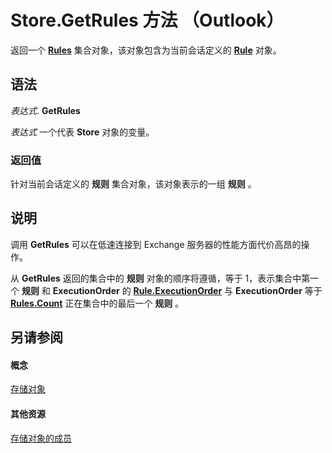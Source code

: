 
# Store.GetRules 方法 （Outlook）

返回一个  **[Rules](dd41b4de-bf5f-5532-46c9-394a5d078bec.md)** 集合对象，该对象包含为当前会话定义的 **[Rule](ea2ddbcc-fd65-a636-c6da-79950033f385.md)** 对象。


## 语法

 _表达式_. **GetRules**

 _表达式_ 一个代表 **Store** 对象的变量。


### 返回值

针对当前会话定义的 **规则** 集合对象，该对象表示的一组 **规则** 。


## 说明

调用 **GetRules** 可以在低速连接到 Exchange 服务器的性能方面代价高昂的操作。

从 **GetRules** 返回的集合中的 **规则** 对象的顺序将遵循，等于 1，表示集合中第一个 **规则** 和 **ExecutionOrder** 的 **[Rule.ExecutionOrder](070d50ca-4b0b-5629-1609-81ab8a3620d1.md)** 与 **ExecutionOrder** 等于 **[Rules.Count](b1753709-5693-9f2a-cd11-0e3c4e5e0982.md)** 正在集合中的最后一个 **规则** 。


## 另请参阅


#### 概念


[存储对象](1eb22fe9-8849-7476-5388-2515b48591b9.md)
#### 其他资源


[存储对象的成员](84c1d423-e507-0b3b-6570-33829b94be04.md)